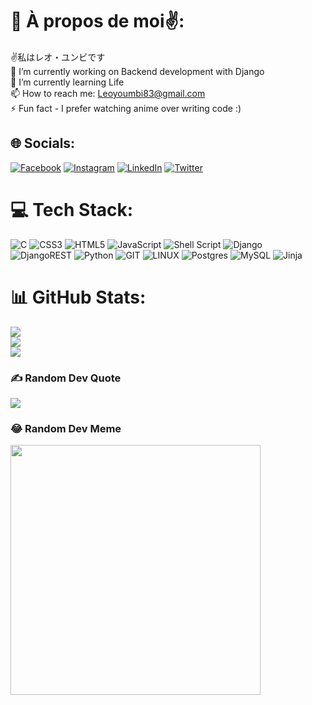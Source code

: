 # 💫 À propos de moi✌:
✌私はレオ・ユンビです<br>🔭 I’m currently working on Backend development with Django<br>🌱 I’m currently learning Life<br>📫 How to reach me: Leoyoumbi83@gmail.com<br>⚡ Fun fact - I prefer watching anime over writing code :)<br>


## 🌐 Socials:
[![Facebook](https://img.shields.io/badge/Facebook-%231877F2.svg?logo=Facebook&logoColor=white)](https://facebook.com/youmbi.leo) [![Instagram](https://img.shields.io/badge/Instagram-%23E4405F.svg?logo=Instagram&logoColor=white)](https://instagram.com/devlord06) [![LinkedIn](https://img.shields.io/badge/LinkedIn-%230077B5.svg?logo=linkedin&logoColor=white)](https://linkedin.com/in/youmbi-leo) [![Twitter](https://img.shields.io/badge/Twitter-%231DA1F2.svg?logo=Twitter&logoColor=white)](https://twitter.com/youmbileo) 

# 💻 Tech Stack:
![C](https://img.shields.io/badge/c-%2300599C.svg?style=for-the-badge&logo=c&logoColor=white) ![CSS3](https://img.shields.io/badge/css3-%231572B6.svg?style=for-the-badge&logo=css3&logoColor=white) ![HTML5](https://img.shields.io/badge/html5-%23E34F26.svg?style=for-the-badge&logo=html5&logoColor=white) ![JavaScript](https://img.shields.io/badge/javascript-%23323330.svg?style=for-the-badge&logo=javascript&logoColor=%23F7DF1E) ![Shell Script](https://img.shields.io/badge/shell_script-%23121011.svg?style=for-the-badge&logo=gnu-bash&logoColor=white) ![Django](https://img.shields.io/badge/django-%23092E20.svg?style=for-the-badge&logo=django&logoColor=white) ![DjangoREST](https://img.shields.io/badge/DJANGO-REST-ff1709?style=for-the-badge&logo=django&logoColor=white&color=ff1709&labelColor=gray) ![Python](https://img.shields.io/badge/python-3670A0?style=for-the-badge&logo=python&logoColor=ffdd54) ![GIT](https://img.shields.io/badge/Git-fc6d26?style=for-the-badge&logo=git&logoColor=white) ![LINUX](https://img.shields.io/badge/Linux-FCC624?style=for-the-badge&logo=linux&logoColor=black) ![Postgres](https://img.shields.io/badge/postgres-%23316192.svg?style=for-the-badge&logo=postgresql&logoColor=white) ![MySQL](https://img.shields.io/badge/mysql-%2300000f.svg?style=for-the-badge&logo=mysql&logoColor=white) ![Jinja](https://img.shields.io/badge/jinja-white.svg?style=for-the-badge&logo=jinja&logoColor=black)
# 📊 GitHub Stats:
![](https://github-readme-stats.vercel.app/api?username=Leo-Youmbi&theme=dark&hide_border=false&include_all_commits=false&count_private=false)<br/>
![](https://github-readme-streak-stats.herokuapp.com/?user=Leo-Youmbi&theme=dark&hide_border=false)<br/>
![](https://github-readme-stats.vercel.app/api/top-langs/?username=Leo-Youmbi&theme=dark&hide_border=false&include_all_commits=false&count_private=false&layout=compact)

### ✍️ Random Dev Quote
![](https://quotes-github-readme.vercel.app/api?type=horizontal&theme=radical)

### 😂 Random Dev Meme
<img src='https://randommeme-five.vercel.app/' style="height: 400px;"/>

<!-- Proudly created with GPRM ( https://gprm.itsvg.in ) -->
